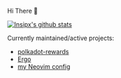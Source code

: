 Hi There 🌴

[![Insipx's github stats](https://github-readme-stats.vercel.app/api?username=insipx)](https://github.com/anuraghazra/github-readme-stats)

Currently maintained/active projects:
- [polkadot-rewards](https://github.com/insipx/polkadot-rewards)
- [Ergo](https://github.com/insipx/Ergo)
- [my Neovim config](https://github.com/insipx/insipx-nvim)


<!--
**insipx/insipx** is a ✨ _special_ ✨ repository because its `README.md` (this file) appears on your GitHub profile.

Here are some ideas to get you started:

- 🔭 I’m currently working on ...
- 🌱 I’m currently learning ...
- 👯 I’m looking to collaborate on ...
- 🤔 I’m looking for help with ...
- 💬 Ask me about ...
- 📫 How to reach me: ...
- 😄 Pronouns: ...
- ⚡ Fun fact: ...
-->

